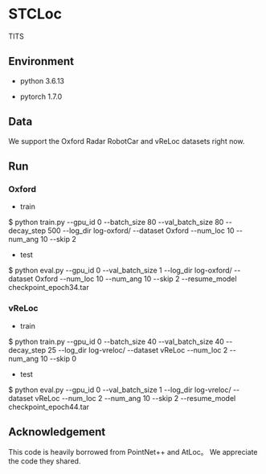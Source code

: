 # STCLoc
TITS

## Environment

- python 3.6.13

- pytorch 1.7.0


## Data

We support the Oxford Radar RobotCar and vReLoc datasets right now.


## Run
### Oxford

- train

$ python train.py --gpu_id 0 --batch_size 80 --val_batch_size 80 --decay_step 500 --log_dir log-oxford/ --dataset Oxford --num_loc 10 --num_ang 10 --skip 2

- test

$ python eval.py --gpu_id 0 --val_batch_size 1 --log_dir log-oxford/ --dataset Oxford --num_loc 10 --num_ang 10 --skip 2 --resume_model checkpoint_epoch34.tar


### vReLoc

- train

$ python train.py --gpu_id 0 --batch_size 40 --val_batch_size 40 --decay_step 25 --log_dir log-vreloc/ --dataset vReLoc --num_loc 2 --num_ang 10 --skip 0

- test

$ python eval.py --gpu_id 0 --val_batch_size 1 --log_dir log-vreloc/ --dataset vReLoc --num_loc 2 --num_ang 10 --skip 2 --resume_model checkpoint_epoch44.tar


## Acknowledgement

This code is heavily borrowed from PointNet++ and AtLoc。 We appreciate the code they shared.